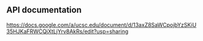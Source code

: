 ## API documentation

https://docs.google.com/a/ucsc.edu/document/d/13axZ8SaWCpojbYzSKiU35HJKaFRWCQjXtLjYrv8AkRs/edit?usp=sharing